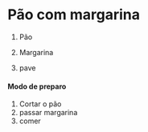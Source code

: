 # Pão com margarina

1. Pão

2. Margarina

3. pave

   

#### Modo de preparo

1. Cortar o pão
2. passar margarina
3. comer